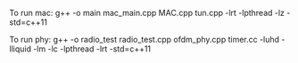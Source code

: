 To run mac: g++ -o main mac_main.cpp MAC.cpp tun.cpp -lrt -lpthread -lz -std=c++11

To run phy: g++ -o radio_test radio_test.cpp ofdm_phy.cpp timer.cc -luhd -lliquid -lm -lc -lpthread -lrt -std=c++11
